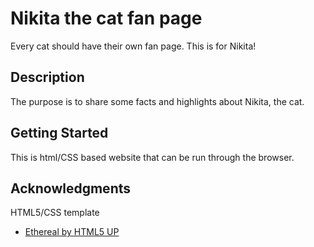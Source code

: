 # Nikita the cat fan page

Every cat should have their own fan page. This is for Nikita!

## Description

The purpose is to share some facts and highlights about Nikita, the cat. 

## Getting Started

This is html/CSS based website that can be run through the browser.

## Acknowledgments

HTML5/CSS template
* [Ethereal by HTML5 UP](https://html5up.net/ethereal)
